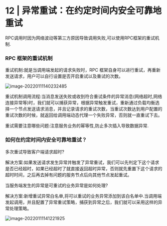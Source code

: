 # 12 | 异常重试：在约定时间内安全可靠地重试

RPC调用时因为网络波动等第三方原因导致调用失败,可以使用RPC框架的重试机制.

### RPC 框架的重试机制

重试机制:就是当调用端发起的请求失败时，RPC 框架自身可以进行重试，再重新发送请求，用户可以自行设置是否开启重试以及重试的次数。

![image-20220111140232485](C:\Users\Administrator\AppData\Roaming\Typora\typora-user-images\image-20220111140232485.png)

重试机制调用流程:当消息发送失败或收到符合重试条件的异常消息(网络超时,网络连接异常等)时，我们就可以捕获异常，根据异常触发重试，重新通过负载均衡选择一个节点发送请求消息，并且记录请求的重试次数，当重试次数达到用户配置的重试次数的时候，就返回给调用端动态代理一个失败异常，否则就一直重试下去。

重试需要注意哪些问题:注意服务业务的幂等性,防止多次插入导致数据异常.

### 如何在约定时间内安全可靠地重试？

多次重试导致客户端请求超时?

解决方案:如果发送请求发生异常并触发了异常重试，我们可以先判定下这个请求是否已经超时，如果已经超时了就直接返回超时异常，否则就先重置下这个请求的超时时间，之后再去掉有问题的服务节点后向其他节点发起重试。

当服务端发生的异常是可重试的业务异常是如何处理?

解决方案:新增重试异常白名单,将可以重试的业务异常添加到该白名单中.当调用端发起调用，并且配置了异常重试策略，捕获到异常之后，我们就可以采用这样的异常处理策略。

![image-20220111141221925](C:\Users\Administrator\AppData\Roaming\Typora\typora-user-images\image-20220111141221925.png)













